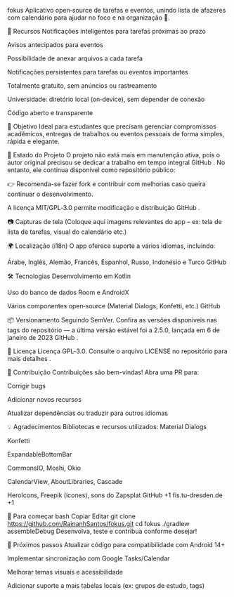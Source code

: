 fokus
Aplicativo open‑source de tarefas e eventos, unindo lista de afazeres com calendário para ajudar no foco e na organização 🧠.

🔧 Recursos
Notificações inteligentes para tarefas próximas ao prazo

Avisos antecipados para eventos

Possibilidade de anexar arquivos a cada tarefa

Notificações persistentes para tarefas ou eventos importantes

Totalmente gratuito, sem anúncios ou rastreamento

Universidade: diretório local (on‑device), sem depender de conexão

Código aberto e transparente

🎯 Objetivo
Ideal para estudantes que precisam gerenciar compromissos acadêmicos, entregas de trabalhos ou eventos pessoais de forma simples, rápida e elegante.

🚧 Estado do Projeto
O projeto não está mais em manutenção ativa, pois o autor original precisou se dedicar a trabalho em tempo integral 
GitHub
. No entanto, ele continua disponível como repositório público:

👉 Recomenda-se fazer fork e contribuir com melhorias caso queira continuar o desenvolvimento.

A licença MIT/GPL‑3.0 permite modificação e distribuição 
GitHub
.

📷 Capturas de tela
(Coloque aqui imagens relevantes do app – ex: tela de lista de tarefas, visual do calendário etc.)

🌍 Localização (i18n)
O app oferece suporte a vários idiomas, incluindo:

Árabe, Inglês, Alemão, Francês, Espanhol, Russo, Indonésio e Turco 
GitHub

🛠️ Tecnologias
Desenvolvimento em Kotlin

Uso do banco de dados Room e AndroidX

Vários componentes open‑source (Material Dialogs, Konfetti, etc.) 
GitHub

📦 Versionamento
Seguindo SemVer. Confira as versões disponíveis nas tags do repositório — a última versão estável foi a 2.5.0, lançada em 6 de janeiro de 2023 
GitHub
.

📝 Licença
Licença GPL‑3.0. Consulte o arquivo LICENSE no repositório para mais detalhes .

🤝 Contribuição
Contribuições são bem-vindas! Abra uma PR para:

Corrigir bugs

Adicionar novos recursos

Atualizar dependências ou traduzir para outros idiomas

💡 Agradecimentos
Bibliotecas e recursos utilizados:
Material Dialogs

Konfetti

ExpandableBottomBar

CommonsIO, Moshi, Okio

CalendarView, AboutLibraries, Cascade

HeroIcons, Freepik (ícones), sons do Zapsplat 
GitHub
+1
fis.tu-dresden.de
+1

📌 Para começar
bash
Copiar
Editar
git clone https://github.com/RainanhSantos/fokus.git
cd fokus
./gradlew assembleDebug
Desenvolva, teste e contribua conforme desejar!

🧭 Próximos passos
Atualizar código para compatibilidade com Android 14+

Implementar sincronização com Google Tasks/Calendar

Melhorar temas visuais e acessibilidade

Adicionar suporte a mais tabelas locais (ex: grupos de estudo, tags)
